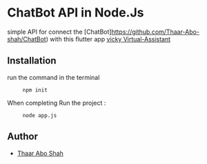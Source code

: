 
# ChatBot API in Node.Js

simple API for connect the [ChatBot]https://github.com/Thaar-Abo-shah/ChatBot) with this flutter app [vicky Virtual-Assistant](https://github.com/Thaar-Abo-shah/Virtual-Assistant)
## Installation

run the command in the terminal
```shel
     npm init
```

When completing Run the project :
```shel
     node app.js
```

## Author

- [Thaar Abo Shah](https://github.com/Thaar-Abo-shah)

